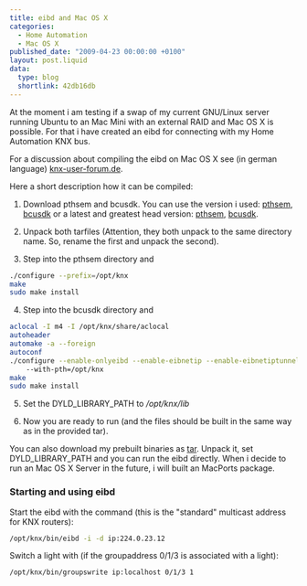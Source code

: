 ```yaml
---
title: eibd and Mac OS X
categories:
  - Home Automation
  - Mac OS X
published_date: "2009-04-23 00:00:00 +0100"
layout: post.liquid
data:
  type: blog
  shortlink: 42db16db
---
```

At the moment i am testing if a swap of my current GNU/Linux server running Ubuntu to an Mac Mini with an external RAID and Mac OS X
is possible. For that i have created an eibd for connecting with my Home Automation KNX bus.

For a discussion about compiling the eibd on Mac OS X see (in german language) [knx-user-forum.de](http://knx-user-forum.de/knx-eib-forum/4323-eibd-o-ae-fuer-apple-mac-2.html).

<!-- more -->

Here a short description how it can be compiled:

1. Download pthsem and bcusdk. You can use the version i used: [pthsem](http://bcusdk.git.sourceforge.net/git/gitweb.cgi?p=bcusdk;a=snapshot;h=0a0207ed3c5098af460f6f27f15f1761be8847ef;sf=tgz),
[bcusdk](http://repo.or.cz/w/bcusdk.git?a=snapshot;h=7d5371f4dc043e0f92211a3e2b671b59f824cfa7;sf=tgz) or a latest and greatest head version:
[pthsem](http://bcusdk.git.sourceforge.net/git/gitweb.cgi?p=bcusdk;a=snapshot;h=refs/heads/pthsem/master;sf=tgz),
[bcusdk](http://bcusdk.git.sourceforge.net/git/gitweb.cgi?p=bcusdk;a=snapshot;h=HEAD;sf=tgz).

2. Unpack both tarfiles (Attention, they both unpack to the same directory name. So, rename the first and unpack the second).

3. Step into the pthsem directory and

```bash
./configure --prefix=/opt/knx
make
sudo make install
```

4. Step into the bcusdk directory and

```bash
aclocal -I m4 -I /opt/knx/share/aclocal
autoheader
automake -a --foreign
autoconf
./configure --enable-onlyeibd --enable-eibnetip --enable-eibnetiptunnel --enable-eibnetipserver --prefix=/opt/knx
    --with-pth=/opt/knx
make
sudo make install
```

5. Set the DYLD_LIBRARY_PATH to */opt/knx/lib*


6. Now you are ready to run (and the files should be built in the same way as in the provided tar).


You can also download my prebuilt binaries as [tar](eibd.tar.gz). Unpack it, set DYLD_LIBRARY_PATH and you can run
the eibd directly. When i decide to run an Mac OS X Server in the future, i will built an MacPorts package.

### Starting and using eibd

Start the eibd with the command (this is the "standard" multicast address for KNX routers):

```bash
/opt/knx/bin/eibd -i -d ip:224.0.23.12
```

Switch a light with (if the groupaddress 0/1/3 is associated with a light):

```bash
/opt/knx/bin/groupswrite ip:localhost 0/1/3 1
```
